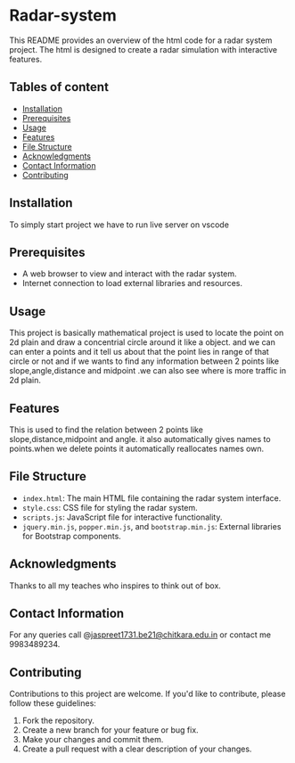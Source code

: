 # Radar-system

This README provides an overview of the html code for a radar system project. The html is designed to create a radar simulation with interactive features.

## Tables of content
- [Installation](#installation)
- [Prerequisites](#prerequisites)
- [Usage](#usage)
- [Features](#features)
- [File Structure](#file-structure)
- [Acknowledgments](#acknowledgments)  
- [Contact Information](#contact-information)
- [Contributing](#contributing)

## Installation
To simply start project we have to run live server on vscode

## Prerequisites
- A web browser to view and interact with the radar system.
- Internet connection to load external libraries and resources.

## Usage
This project is basically mathematical project is used to locate the point on 2d plain and draw a concentrial circle around it like a object. and we can can enter a points and it tell us about that the point lies in range of that circle or not and if we wants to find any information between 2 points like slope,angle,distance and midpoint .we can also see where is more traffic in 2d plain.

## Features
This is used to find the relation between 2 points like slope,distance,midpoint and angle. it also automatically gives names to points.when we delete points it automatically reallocates names own.

## File Structure
- `index.html`: The main HTML file containing the radar system interface.
- `style.css`: CSS file for styling the radar system.
- `scripts.js`: JavaScript file for interactive functionality.
- `jquery.min.js`, `popper.min.js`, and `bootstrap.min.js`: External libraries for Bootstrap components.

## Acknowledgments
Thanks to all my teaches who inspires to think out of box. 

## Contact Information
For any queries call @jaspreet1731.be21@chitkara.edu.in or contact me 9983489234.

## Contributing

Contributions to this project are welcome. If you'd like to contribute, please follow these guidelines:

1. Fork the repository.
2. Create a new branch for your feature or bug fix.
3. Make your changes and commit them.
4. Create a pull request with a clear description of your changes.


